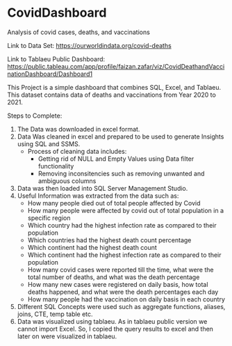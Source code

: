 # CovidDashboard
Analysis of covid cases, deaths, and vaccinations

Link to Data Set:
https://ourworldindata.org/covid-deaths

Link to Tablaeu Public Dashboard:
https://public.tableau.com/app/profile/faizan.zafar/viz/CovidDeathandVaccinationDashboard/Dashboard1  

This Project is a simple dashboard that combines SQL, Excel, and Tablaeu. This dataset contains data of deaths and vaccinations from Year 2020 to 2021.

Steps to Complete:
1. The Data was downloaded in excel format.
2. Data Was cleaned in excel and prepared to be used to generate Insights using SQL and SSMS. 
	- Process of cleaning data includes:
		- Getting rid of NULL and Empty Values using Data filter functionality
		- Removing inconsitencies such as removing unwanted and ambiguous columns 
3. Data was then loaded into SQL Server Management Studio.
4. Useful Information was extracted from the data such as:
	- How many people died out of total people affected by Covid
	- How many people were affected by covid out of total population in a specific region
	- Which country had the highest infection rate as compared to their population
	- Which countries had the highest death count percentage
	- Which continent had the highest death count
	- Which continent had the highest infection rate as compared to their population
	- How many covid cases were reported till the time, what were the total number of deaths, and what was the death percentage
	- How many new cases were registered on daily basis, how total deaths happened, and what were the death percentages each day
	- How many people had the vaccination on daily basis in each country
5. Different SQL Concepts were used such as aggregate functions, aliases, joins, CTE, temp table etc.
6. Data was visualized using tablaeu. As in tablaeu public version we cannot import Excel. So, I copied the query results to excel and then later on were visualized in tablaeu.
